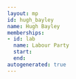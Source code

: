 ```yaml
---
layout: mp
id: hugh_bayley
name: Hugh Bayley
memberships:
- id: lab
  name: Labour Party
  start: 
  end: 
autogenerated: true
---
```

